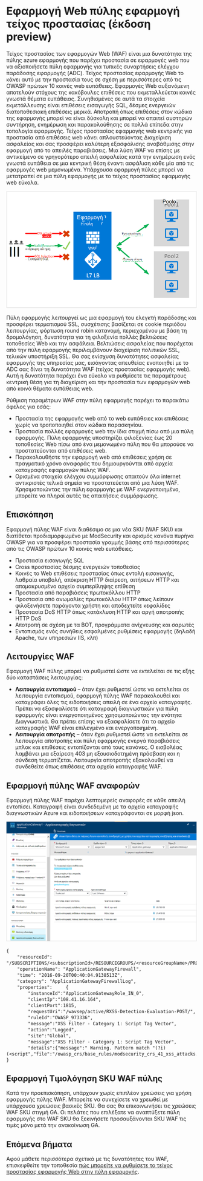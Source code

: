 <properties
   pageTitle="Εισαγωγή στο τείχος προστασίας εφαρμογών Web (WAF) για την πύλη εφαρμογής | Microsoft Azure"
   description="Αυτή η σελίδα παρέχει μια επισκόπηση του τείχους προστασίας των εφαρμογών Web (WAF) για την πύλη εφαρμογής "
   documentationCenter="na"
   services="application-gateway"
   authors="amsriva"
   manager="rossort"
   editor="amsriva"/>
<tags
   ms.service="application-gateway"
   ms.devlang="na"
   ms.topic="hero-article"
   ms.tgt_pltfrm="na"
   ms.workload="infrastructure-services"
   ms.date="10/25/2016"
   ms.author="amsriva"/>

# <a name="application-gateway-web-application-firewall-preview"></a>Εφαρμογή Web πύλης εφαρμογή τείχος προστασίας (έκδοση preview)

Τείχος προστασίας των εφαρμογών Web (WAF) είναι μια δυνατότητα της πύλης azure εφαρμογής που παρέχει προστασία σε εφαρμογές web που να αξιοποιήσετε πύλη εφαρμογής για τυπικές συναρτήσεις ελέγχου παράδοσης εφαρμογής (ADC). Τείχος προστασίας εφαρμογής Web το κάνει αυτό με την προστασία τους σε σχέση με περισσότερες από τις OWASP πρώτων 10 κοινές web ευπάθειες. Εφαρμογές Web αυξανόμενη αποτελούν στόχους της κακόβουλες επιθέσεις που εκμεταλλεύεται κοινές γνωστά θέματα ευπάθειας. Συνηθισμένες σε αυτά τα στοιχεία εκμετάλλευσης είναι επιθέσεις εισαγωγής SQL, δέσμες ενεργειών διατοποθεσιακή επιθέσεις μερικά. Αποτροπή όπως επιθέσεις στον κώδικα της εφαρμογής μπορεί να είναι δύσκολη και μπορεί να απαιτεί αυστηρών συντήρηση, ενημέρωση και παρακολούθησης σε πολλά επίπεδα στην τοπολογία εφαρμογής. Τείχος προστασίας εφαρμογής web κεντρικής για προστασία από επιθέσεις web κάνει απλουστεύοντας Διαχείριση ασφαλείας και σας προσφέρει καλύτερη εξασφάλισης αναβάθμισης στην εφαρμογή από το απειλές παραβιάσεις. Μια λύση WAF να επίσης με αντικείμενο σε γρηγορότερο απειλή ασφαλείας κατά την ενημέρωση ενός γνωστά ευπάθεια σε μια κεντρική θέση έναντι ασφάλιση κάθε μία από τις εφαρμογές web μεμονωμένα. Υπάρχουσα εφαρμογή πύλες μπορεί να μετατραπεί σε μια πύλη εφαρμογής με το τείχος προστασίας εφαρμογής web εύκολα.

![imageURLroute](./media/application-gateway-webapplicationfirewall-overview/WAF1.png)

Πύλη εφαρμογής λειτουργεί ως μια εφαρμογή του ελεγκτή παράδοσης και προσφέρει τερματισμού SSL, συσχέτισης βασίζεται σε cookie περιόδου λειτουργίας, φόρτωση round robin κατανομή, περιεχομένου με βάση τη δρομολόγηση, δυνατότητα για τη φιλοξενία πολλές βελτιώσεις τοποθεσίες Web και την ασφάλεια. Βελτιώσεις ασφαλείας που παρέχεται από την πύλη εφαρμογής περιλαμβάνουν διαχείριση πολιτικών SSL, τελικών υποστήριξη SSL. Θα σας ενίσχυση δυνατότητες ασφαλείας εφαρμογής της υπηρεσίας μας, εισάγοντας απευθείας ενοποιηθεί με το ADC σας δίνει τη δυνατότητα WAF (τείχος προστασίας εφαρμογής web). Αυτή η δυνατότητα παρέχει ένα εύκολο να ρυθμίσετε τις παραμέτρους κεντρική θέση για τη διαχείριση και την προστασία των εφαρμογών web από κοινά θέματα ευπάθειας web.

Ρύθμιση παραμέτρων WAF στην πύλη εφαρμογής παρέχει το παρακάτω όφελος για εσάς:

- Προστασία της εφαρμογής web από το web ευπάθειες και επιθέσεις χωρίς να τροποποιηθεί στον κώδικα παρασκηνίου.
- Προστασία πολλές εφαρμογές web την ίδια στιγμή πίσω από μια πύλη εφαρμογής. Πύλη εφαρμογής υποστηρίζει φιλοξενίας έως 20 τοποθεσίες Web πίσω από ένα μεμονωμένο πύλη που θα μπορούσε να προστατεύονται από επιθέσεις web.
- Παρακολουθήστε την εφαρμογή web από επιθέσεις χρήση σε πραγματικό χρόνο αναφοράς που δημιουργούνται από αρχεία καταγραφής εφαρμογών πύλης WAF.
- Ορισμένα στοιχεία ελέγχου συμμόρφωσης απαιτούν όλα internet αντικριστές τελικά σημεία να προστατεύεται από μια λύση WAF. Χρησιμοποιώντας την πύλη εφαρμογής με WAF ενεργοποιημένο, μπορείτε να πληροί αυτές τις απαιτήσεις συμμόρφωσης.

## <a name="overview"></a>Επισκόπηση

Εφαρμογή πύλης WAF είναι διαθέσιμο σε μια νέα SKU (WAF SKU) και διατίθεται προδιαμορφωμένο με ModSecurity και ορισμός κανόνα πυρήνα OWASP για να προσφέρει προστασία γραμμής βάσης από περισσότερες από τις OWASP πρώτων 10 κοινές web ευπάθειες.

- Προστασία εισαγωγής SQL
- Cross προστασίας δέσμης ενεργειών τοποθεσίας
- Κοινές το Web επιθέσεις προστασίας όπως εντολή εισαγωγής, λαθραία υποβολή, απόκριση HTTP διαίρεση, αιτήσεων HTTP και απομακρυσμένο αρχείο συμπερίληψης επίθεση
- Προστασία από παραβιάσεις πρωτοκόλλου HTTP
- Προστασία από ανωμαλίες πρωτοκόλλου HTTP όπως λείπουν φιλοξενήσετε παράγοντα χρήστη και αποδεχτείτε κεφαλίδες
- Προστασία DoS HTTP όπως κατάκλυση HTTP και αργή αποτροπής HTTP DoS
- Αποτροπή σε σχέση με τα BOT, προγράμματα ανίχνευσης και σαρωτές
- Εντοπισμός ενός συνήθεις εσφαλμένες ρυθμίσεις εφαρμογής (δηλαδή Apache, των υπηρεσιών IIS, κλπ)

## <a name="waf-modes"></a>Λειτουργίες WAF

Εφαρμογή WAF πύλης μπορεί να ρυθμιστεί ώστε να εκτελείται σε τις εξής δύο καταστάσεις λειτουργίας:

- **Λειτουργία εντοπισμού** – όταν έχει ρυθμιστεί ώστε να εκτελείται σε λειτουργία εντοπισμού, εφαρμογή πύλης WAF παρακολουθεί και καταγράφει όλες τις ειδοποιήσεις απειλή σε ένα αρχείο καταγραφής. Πρέπει να εξασφαλίσετε ότι καταγραφή διαγνωστικών για πύλη εφαρμογής είναι ενεργοποιημένος χρησιμοποιώντας την ενότητα Διαγνωστικά. Θα πρέπει επίσης να εξασφαλίσετε ότι το αρχείο καταγραφής WAF είναι επιλεγμένο και ενεργοποιημένη.
- **Λειτουργία αποτροπής** – όταν έχει ρυθμιστεί ώστε να εκτελείται σε λειτουργία αποτροπής και πύλη εφαρμογής ενεργά παραβιάσεις μπλοκ και επιθέσεις εντοπίζονται από τους κανόνες. Ο εισβολέας λαμβάνει μια εξαίρεση 403 μη εξουσιοδοτημένη πρόσβαση και η σύνδεση τερματίζεται. Λειτουργία αποτροπής εξακολουθεί να συνδεθείτε όπως επιθέσεις στα αρχεία καταγραφής WAF.

## <a name="application-gateway-waf-reports"></a>Εφαρμογή πύλης WAF αναφορών

Εφαρμογή πύλης WAF παρέχει λεπτομερείς αναφορές σε κάθε απειλή εντοπίσει. Καταγραφή είναι συνδεδεμένη με τα αρχεία καταγραφής διαγνωστικών Azure και ειδοποιήσεων καταγράφονται σε μορφή json.

![imageURLroute](./media/application-gateway-webapplicationfirewall-overview/waf2.png)

    {
        "resourceId": "/SUBSCRIPTIONS/<subscriptionId>/RESOURCEGROUPS/<resourceGroupName>/PROVIDERS/MICROSOFT.NETWORK/APPLICATIONGATEWAYS/<applicationGatewayName>",
        "operationName": "ApplicationGatewayFirewall",
        "time": "2016-09-20T00:40:04.9138513Z",
        "category": "ApplicationGatewayFirewallLog",
        "properties":     {
            "instanceId":"ApplicationGatewayRole_IN_0",
            "clientIp":"108.41.16.164",
            "clientPort":1815,
            "requestUri":"/wavsep/active/RXSS-Detection-Evaluation-POST/",
            "ruleId":"OWASP_973336",
            "message":"XSS Filter - Category 1: Script Tag Vector",
            "action":"Logged",
            "site":"Global",
            "message":"XSS Filter - Category 1: Script Tag Vector",
            "details":{"message":" Warning. Pattern match "(?i)(<script","file":"/owasp_crs/base_rules/modsecurity_crs_41_xss_attacks.conf","line":"14"}}
    }

## <a name="application-gateway-waf-sku-pricing"></a>Εφαρμογή Τιμολόγηση SKU WAF πύλης

Κατά την προεπισκόπηση, υπάρχουν χωρίς επιπλέον χρεώσεις για χρήση εφαρμογής πύλης WAF. Μπορείτε να συνεχίσετε να χρεωθεί με υπάρχουσα χρεώσεις βασικές SKU. Θα σας θα επικοινωνήσει τις χρεώσεις WAF SKU στιγμή GA. Οι πελάτες που επιλέξατε να αναπτύξετε πύλη εφαρμογής στο WAF SKU θα ξεκινήσετε προσαυξάνονται SKU WAF τις τιμές μόνο μετά την ανακοίνωση GA.

## <a name="next-steps"></a>Επόμενα βήματα

Αφού μάθετε περισσότερα σχετικά με τις δυνατότητες του WAF, επισκεφθείτε την τοποθεσία [πώς μπορείτε να ρυθμίσετε το τείχος προστασίας εφαρμογής Web στην πύλη εφαρμογής](application-gateway-web-application-firewall-portal.md).
